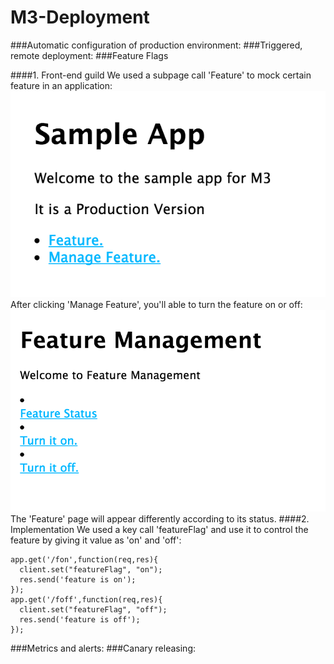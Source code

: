 # M3-Deployment

###Automatic configuration of production environment:
###Triggered, remote deployment:
###Feature Flags

####1. Front-end guild
We used a subpage call 'Feature' to mock certain feature in an application:
![homepage](images/home.png)
After clicking 'Manage Feature', you'll able to turn the feature on or off:
![homepage](images/management.png)
The 'Feature' page will appear differently according to its status.
####2. Implementation
We used a key call 'featureFlag' and use it to control the feature by giving it value as 'on' and 'off':

```
app.get('/fon',function(req,res){
  client.set("featureFlag", "on");
  res.send('feature is on');
});
app.get('/foff',function(req,res){
  client.set("featureFlag", "off");
  res.send('feature is off');
});

```


 
###Metrics and alerts:
###Canary releasing: